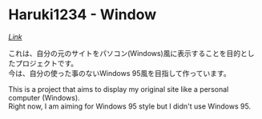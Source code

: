 # Haruki1234 - Window

[*Link*](https://haruki1234.github.io/window/)

これは、自分の元のサイトをパソコン(Windows)風に表示することを目的としたプロジェクトです。  
今は、自分の使った事のないWindows 95風を目指して作っています。

This is a project that aims to display my original site like a personal computer (Windows).  
Right now, I am aiming for Windows 95 style but I didn't use Windows 95.